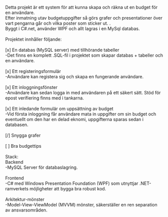 Detta projekt är ett system för att kunna skapa och räkna ut en budget för en användare.<br />
Efter inmatning utav budgetuppgifter så görs grafer och presentationer över vart pengarna går och vilka poster som sticker ut. .<br />
Byggt i C#.net, använder WPF och allt lagras i en MySql databas.<br />
<br />
Projektet innhåller följande:<br />
<br />
[x] En databas (MySQL server) med tillhörande tabeller<br />
-Det finns en komplett .SQL-fil i projektet som skapar databas + tabeller och en användare.  <br />
<br />
[x] Ett registeringsformulär<br />
-Användare kan registera sig och skapa en fungerande användare. <br />
<br />
[x] Ett inloggningsfönster<br />
-Användare kan sedan logga in med användaren på ett säkert sätt. Stöd för epost verifiering finns med i tankarna. <br />
<br />
[x] Ett inledande formulär om uppsättning av budget<br />
-Vid första inloggning får användare mata in uppgifter om sin budget och eventuellt om den har en delad eknomi, uppgifterna sparas sedan i databasen. <br />
<br />
[/] Snygga grafer<br />
<br />
[ ] Bra budgettips<br />
<br />
Stack: <br />
Backend<br />
-MySQL Server för databaslagring. <br />
<br />
Frontend<br />
-C# med Windows Presentation Foundation (WPF) som utnyttjar .NET-ramverkets möjligheter att bygga bra robust kod. <br />
<br />
Arkitektur-mönster<br />
-Model-View-ViewModel (MVVM) mönster, säkerställer en ren separation av ansvarsområden.
